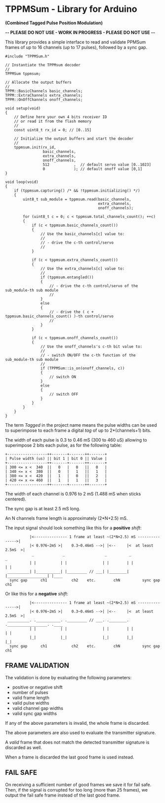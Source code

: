 TPPMSum - Library for Arduino
=============================================================================
**(Combined Tagged Pulse Position Modulation)**

**-- PLEASE DO NOT USE - WORK IN PROGRESS - PLEASE DO NOT USE --**

This library provides a simple interface to read and validate PPMSum frames of
up to 16 channels (up to 17 pulses), followed by a sync gap.

    #include "TPPMSum.h"

    // Instantiate the TPPMsum decoder
    //
    TPPMSum tppmsum;

    // Allocate the output buffers
    //
    TPPM::BasicChannels basic_channels;
    TPPM::ExtraChannels extra_channels;
    TPPM::OnOffChannels onoff_channels;

    void setup(void)
    {
        // Define here your own 4 bits receiver ID
        // or read it from the flash memory
        //
        const uint8_t rx_id = 0; // [0..15]

        // Initialize the output buffers and start the decoder
        //
        tppmsum.init(rx_id,
                     basic_channels,
                     extra_channels,
                     onoff_channels,
                     512           ,  // default servo value [0..1023]
                     0             ); // default onoff value [0,1]
    }

    void loop(void)
    {
        if (tppmsum.capturing() /* && !tppmsum.initializing() */)
        {
            uint8_t sub_module = tppmsum.read(basic_channels,
                                              extra_channels,
                                              onoff_channels);

            for (uint8_t c = 0; c < tppmsum.total_channels_count(); ++c)
            {
                if (c < tppmsum.basic_channels_count())
                {
                    // Use the basic_channels[c] value to:
                    //
                    // - drive the c-th control/servo
                    //
                }

                if (c < tppmsum.extra_channels_count())
                {
                    // Use the extra_channels[c] value to:
                    //
                    if (tppmsum.entangled())
                    {
                        // - drive the c-th control/servo of the sub_module-th sub module
                        //
                    }
                    else
                    {
                        // - drive the ( c + tppmsum.basic_channels_count() )-th control/servo
                        //
                    }
                }

                if (c < tppmsum.onoff_channels_count())
                {
                    // Use the onoff_channels's c-th bit value to:
                    //
                    // - switch ON/OFF the c-th function of the sub_module-th sub module
                    //
                    if (TPPMSum::is_on(onoff_channels, c))
                    {
                        // switch ON
                    }
                    else
                    {
                        // switch OFF
                    }
                }
            }
        }
    }

The term *Tagged* in the project name means the pulse widths can be used to
superimpose to each frame a digital *tag* of up to 2*(channels+1) bits.

The width of each pulse is 0.3 to 0.46 mS (300 to 460 uS) allowing to superimpose
2 bits each pulse, as for the following table:

    +------------------++-------+-------++-------+
    | Pulse width (us) || bit 1 | bit 0 || Value |
    +------------------++-------+-------++-------+
    | 300 <= x <  340  ||   0   |   0   ||   0   |
    | 340 <= x <  380  ||   0   |   1   ||   1   |
    | 380 <= x <  420  ||   1   |   0   ||   2   |
    | 420 <= x <= 460  ||   1   |   1   ||   3   |
    +------------------++-------+-------++-------+

The width of each channel is 0.976 to 2 mS (1.488 mS when sticks centered).

The sync gap is at least 2.5 mS long.

An N channels frame length is approximately (2*N+2.5) mS.

The input signal should look something like this for a **positive** *shift*:

               |<--------------- 1 frame at least ~(2*N+2.5) mS --------------->|
               |< 0.976~2mS >|    0.3~0.46mS -->| |<--     |<  at least 2.5mS  >|
                _             _                  _          _                    _
               | |           | |                | |        | |                  | |    
     __________| |___________| |_________ // ___| |________| |__________________| |____
      sync gap      ch1           ch2    etc.        chN          sync gap          ch1

Or like this for a **negative** *shift*:

               |<--------------- 1 frame at least ~(2*N+2.5) mS --------------->|
               |< 0.976~2mS >|    0.3~0.46mS -->| |<--     |<  at least 2.5mS  >|
     __________. .___________. ._________ // ___. .________. .__________________. .____
               | |           | |                | |        | |                  | |
               |_|           |_|                |_|        |_|                  |_|
      sync gap      ch1           ch2    etc.        chN          sync gap          ch1

## FRAME VALIDATION

The validation is done by evaluating the following parameters:

- positive or negative shift
- number of pulses
- valid frame length
- valid pulse widths
- valid channel gap widths
- valid sync gap widths

If any of the above parameters is invalid, the whole frame is discarded.

The above parameters are also used to evaluate the transmitter signature.

A *valid* frame that does not match the detected transmitter signature is
discarded as well.

When a frame is discarded the last good frame is used instead.

## FAIL SAFE

On receiving a sufficient number of good frames we save it for fail safe. 
Then, if the signal is corrupted for too long (more than 25 frames), we output
the fail safe frame instead of the last good frame.  
